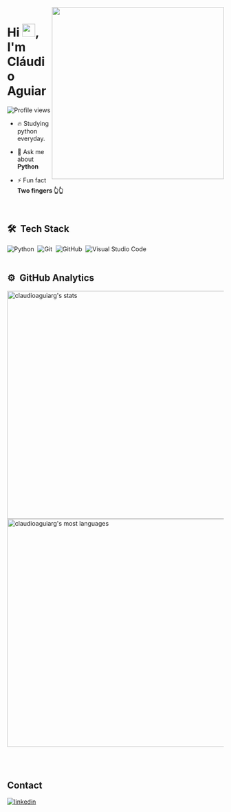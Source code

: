 <img align="right" height="400em" src="https://raw.githubusercontent.com/gist/claudioaguiarg/623f494865f4ec67f4ea30e42bb31d4b/raw/3f6810347dd3fb6955e172da43661867ae3e2da4/card.svg"/>
<h1 align="left">Hi <img src="https://raw.githubusercontent.com/kaueMarques/kaueMarques/master/hi.gif" height="30px">, I'm Cláudio Aguiar</h1>
<p align="left"> <img src="https://komarev.com/ghpvc/?username=claudioaguiarg&color=blueviolet" alt="Profile views" /> </p>

- 🔥 Studying python everyday.

- 💬 Ask me about **Python**

- ⚡ Fun fact **Two fingers 👆👆**
<br>

## 🛠 &nbsp;Tech Stack

![Python](https://img.shields.io/badge/-Python-05122A?style=flat&logo=python)&nbsp;
![Git](https://img.shields.io/badge/-Git-05122A?style=flat&logo=git)&nbsp;
![GitHub](https://img.shields.io/badge/-GitHub-05122A?style=flat&logo=github)&nbsp;
![Visual Studio Code](https://img.shields.io/badge/-Visual%20Studio%20Code-05122A?style=flat&logo=visual-studio-code&logoColor=007ACC)&nbsp;
<br><br>
## ⚙️ &nbsp;GitHub Analytics
<p align="left">
<img width="530em" src="https://github-readme-stats.vercel.app/api?username=claudioaguiarg&show_icons=true&theme=vision-friendly-dark" alt="claudioaguiarg's stats"/>
<img width="530em" src="https://github-readme-stats.vercel.app/api/top-langs/?username=claudioaguiarg&layout=compact&theme=vision-friendly-dark" alt="claudioaguiarg's most languages"/>
</p>

<br><br>

## Contact

<a href="https://www.linkedin.com/in/claudioaguiargomes/" target="_blank">
  <img align="center" src="https://img.shields.io/badge/-claudioaguiarg-05122A?style=flat&logo=linkedin" alt="linkedin"/>
</a>
